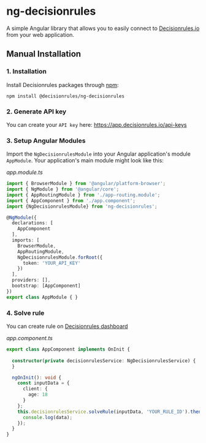 # ng-decisionrules
A simple Angular library that allows you to easily connect to [Decisionrules.io](https://decisionrules.io) from your web application.


## Manual Installation

### 1. Installation
Install Decisionrules packages through [npm](https://www.npmjs.com/package/@decisionrules/ng-decisionrules):
````shell
npm install @decisionrules/ng-decisionrules
````
### 2. Generate API key
You can create your `API key` here: https://app.decisionrules.io/api-keys

### 3. Setup Angular Modules
Import the `NgDecisionrulesModule` into your Angular application's module `AppModule`. Your application's main module might look like this:

_app.module.ts_
````typescript
import { BrowserModule } from '@angular/platform-browser';
import { NgModule } from '@angular/core';
import { AppRoutingModule } from './app-routing.module';
import { AppComponent } from './app.component';
import {NgDecisionrulesModule} from 'ng-decisionrules';

@NgModule({
  declarations: [
    AppComponent
  ],
  imports: [
    BrowserModule,
    AppRoutingModule,
    NgDecisionrulesModule.forRoot({
      token: 'YOUR_API_KEY'
    })
  ],
  providers: [],
  bootstrap: [AppComponent]
})
export class AppModule { }
````



### 4. Solve rule
You can create rule on [Decisionrules dashboard](https://app.decisionrules.io)

_app.component.ts_
````typescript
export class AppComponent implements OnInit {
  
  constructor(private decisionrulesService: NgDecisionrulesService) {
  }

  ngOnInit(): void {
    const inputData = {
      client: {
        age: 18
      }
    };
    this.decisionrulesService.solveRule(inputData, 'YOUR_RULE_ID').then(data => {
      console.log(data);
    });
  }
}
````
